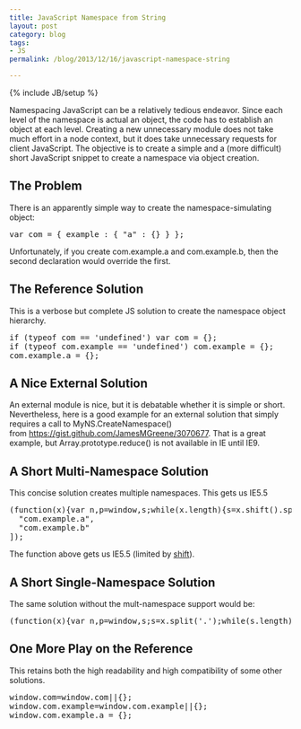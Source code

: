 ```yaml
---
title: JavaScript Namespace from String
layout: post
category: blog
tags:
- JS
permalink: /blog/2013/12/16/javascript-namespace-string

---
```

{% include JB/setup %}
<div id="node-305" class="node node-blog node-promoted">
  <div class="content clearfix">
    <div class="field field-name-body field-type-text-with-summary field-label-hidden"><div class="field-items"><div class="field-item even"><p>Namespacing JavaScript can be a relatively tedious endeavor. Since each level of the namespace is actual an object, the code has to establish an object at each level. Creating a new unnecessary module does not take much effort in a node context, but it does take unnecessary requests for client JavaScript. The objective is to create a simple and a (more difficult) short JavaScript snippet to create a namespace via object creation.</p>
<h2>
	The Problem</h2>
<p>There is an apparently simple way to create the namespace-simulating object:</p>
<pre class="brush:jscript">
var com = { example : { "a" : {} } };</pre>
<p>Unfortunately, if you create com.example.a and com.example.b, then the second declaration would override the first.</p>
<h2>
	The Reference Solution</h2>
<p>This is a verbose but complete JS solution to create the namespace object hierarchy.</p>
<pre class="brush:jscript">
if (typeof com == 'undefined') var com = {};
if (typeof com.example == 'undefined') com.example = {};
com.example.a = {};</pre>
<h2>
	A Nice External Solution</h2>
<p>An external module is nice, but it is debatable whether it is simple or short. Nevertheless, here is a good example for an external solution that simply requires a call to MyNS.CreateNamespace() from <a href="https://gist.github.com/JamesMGreene/3070677">https://gist.github.com/JamesMGreene/3070677</a>. That is a great example, but Array.prototype.reduce() is not available in IE until IE9.</p>
<h2>
	A Short Multi-Namespace Solution</h2>
<p>This concise solution creates multiple namespaces. This gets us IE5.5</p>
<pre class="brush:jscript">
(function(x){var n,p=window,s;while(x.length){s=x.shift().split('.');while(s.length){n=s.shift();p=(p[n]=p[n]||{})}}})([
  "com.example.a",
  "com.example.b"
]);</pre>
<p>The function above gets us IE5.5 (limited by <a href="https://developer.mozilla.org/en-US/docs/Web/JavaScript/Reference/Global_Objects/Array/shift">shift</a>).</p>
<h2>
	A Short Single-Namespace Solution</h2>
<p>The same solution without the mult-namespace support would be:</p>
<pre class="brush:jscript">
(function(x){var n,p=window,s;s=x.split('.');while(s.length){n=s.shift();p=(p[n]=p[n]||{})}})("com.example.a");</pre>
<h2>
	One More Play on the Reference</h2>
<p>This retains both the high readability and high compatibility of some other solutions.</p>
<pre class="brush:jscript">
window.com=window.com||{};
window.com.example=window.com.example||{};
window.com.example.a = {};</pre>
</div></div></div>  </div>
</div>
